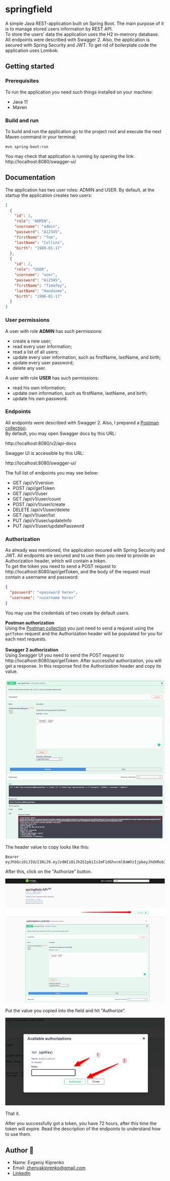 # springfield

A simple Java REST-application built on Spring Boot. The main purpose of it is to manage stored users information by
REST API.<br>
To store the users' data the application uses the H2 in-memory database. All endpoints were described with Swagger 2.
Also, the application is secured with Spring Security and JWT. To get rid of boilerplate code the application uses
Lombok.<br>

## Getting started

### Prerequisites

To run the application you need such things installed on your machine:

- Java 11
- Maven

### Build and run

To build and run the application go to the project root and execute the next Maven command in your terminal:

```
mvn spring-boot:run
```

You may check that application is running by opening the link:
http://localhost:8080/swagger-ui/

## Documentation

The application has two user roles: ADMIN and USER. By default, at the startup the application creates two users:

```json
[
  {
    "id": 1,
    "role": "ADMIN",
    "username": "admin",
    "password": "A12345",
    "firstName": "Tom",
    "lastName": "Collins",
    "birth": "1989-01-17"
  },
  {
    "id": 2,
    "role": "USER",
    "username": "user",
    "password": "A12345",
    "firstName": "Timofey",
    "lastName": "Handsome",
    "birth": "1996-01-17"
  }
]
```

### User permissions

A user with role **ADMIN** has such permissions:

- create a new user;
- read every user information;
- read a list of all users;
- update every user information, such as firstName, lastName, and birth;
- update every user password;
- delete any user.

A user with role **USER** has such permissions:

- read his own information;
- update own information, such as firstName, lastName, and birth;
- update his own password.

### Endpoints

All endpoints were described with Swagger 2. Also, I prepared
a [Postman collection](docs/springfield.postman_collection.json).<br>
By default, you may open Swagger docs by this URL:

http://localhost:8080/v2/api-docs

Swagger UI is accessible by this URL:

http://localhost:8080/swagger-ui/

The full list of endpoints you may see below:

- GET /api/v1/version
- POST /api/getToken
- GET /api/v1/user
- GET /api/v1/user/count
- POST /api/v1/user/create
- DELETE /api/v1/user/delete
- GET /api/v1/user/list
- PUT /api/v1/user/updateInfo
- PUT /api/v1/user/updatePassword

### Authorization

As already was mentioned, the application secured with Spring Security and JWT. All endpoints are secured and to use
them you need to provide an Authorization header, which will contain a token.<br>
To get the token you need to send a POST request to http://localhost:8080/api/getToken, and the body of the request must
contain a username and password:

```json
{
  "password": "<password here>",
  "username": "<username here>"
}
```

You may use the credentials of two create by default users.<br>

**Postman authorization**<br>
Using the [Postman collection](docs/springfield.postman_collection.json) you just need to send a request using
the `getToken` request and the Authorization header will be populated for you for each next requests.<br><br>
**Swagger 2 authorization**<br>
Using Swagger UI you need to send the POST request to http://localhost:8080/api/getToken. After successful
authorization, you will get a response. In this response find the Authorization header and copy its value.

![Getting token with Swagger](docs/Getting%20token%20with%20Swagger.png)

The header value to copy looks like this:

```
Bearer eyJhbGciOiJIUzI1NiJ9.eyJzdWIiOiJhZG1pbiIsImF1dGhvcml0aWVzIjpbeyJhdXRob3JpdHkiOiJ1c2VyOndyaXRlIn0seyJhdXRob3JpdHkiOiJ1c2VyczpyZWFkIn0seyJhdXRob3JpdHkiOiJ1c2VyOnJlYWQifSx7ImF1dGhvcml0eSI6IlJPTEVfQURNSU4ifSx7ImF1dGhvcml0eSI6InVzZXJzOndyaXRlIn1dLCJpYXQiOjE2MTA4NDUzNzMsImV4cCI6MTYxMTEwNDU3M30.946kXUelFZHAcaU6MfJwyAJZzRJzyRm0VWoXxcDlNPs
```

After this, click on the "Authorize" button.

![Authorize button](docs/Authorize%20button.png)

Put the value you copied into the field and hit "Authorize".

![Authorize button](docs/Authorizing.png)

That it.

After you successfully got a token, you have 72 hours, after this time the token will expire. Read the description of
the endpoints to understand how to use them.

## Author 🦝

- Name: Evgeniy Kiprenko
- Email: zhenyakiprenko@gmail.com
- [LinkedIn](https://www.linkedin.com/in/kiprenko/)
